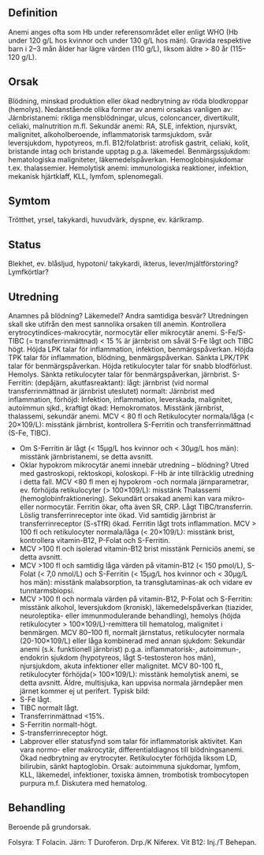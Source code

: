 ## Definition

Anemi anges ofta som Hb under referensområdet eller enligt WHO (Hb under 120 g/L hos kvinnor och under 130 g/L hos män).
Gravida respektive barn i 2–3 mån ålder har lägre värden (110 g/L), liksom äldre > 80 år (115–120 g/L).

## Orsak

Blödning, minskad produktion eller ökad nedbrytning av röda blodkroppar (hemolys).
Nedanstående olika former av anemi orsakas vanligen av:
Järnbristanemi: rikliga mensblödningar, ulcus, coloncancer, divertikulit, celiaki, malnutrition m.fl.
Sekundär anemi: RA, SLE, infektion, njursvikt, malignitet, alkoholberoende, inflammatorisk tarmsjukdom, svår leversjukdom, hypotyreos, m.fl.
B12/folatbrist: atrofisk gastrit, celiaki, kolit, bristande intag och bristande upptag p.g.a. läkemedel.
Benmärgssjukdom: hematologiska maligniteter, läkemedelspåverkan.
Hemoglobinsjukdomar t.ex. thalassemier.
Hemolytisk anemi: immunologiska reaktioner, infektion, mekanisk hjärtklaff, KLL, lymfom, splenomegali.

## Symtom

Trötthet, yrsel, takykardi, huvudvärk, dyspne, ev. kärlkramp.

## Status

Blekhet, ev. blåsljud, hypotoni/ takykardi, ikterus, lever/mjältförstoring? Lymfkörtlar?

## Utredning

Anamnes på blödning? Läkemedel? Andra samtidiga besvär?
Utredningen skall ske utifrån den mest sannolika orsaken till anemin. Kontrollera erytrocytindices-makrocytär, normocytär eller mikrocytär anemi.
S-Fe/S-TIBC (= transferrinmättnad) < 15 % är järnbrist om såväl S-Fe lågt och TIBC högt.
Höjda LPK talar för inflammation, infektion, benmärgspåverkan.
Höjda TPK talar för inflammation, blödning, benmärgspåverkan.
Sänkta LPK/TPK talar för benmärgspåverkan.
Höjda retikulocyter talar för snabb blodförlust. Hemolys.
Sänkta retikulocyter talar för benmärgspåverkan, järnbrist.
S-Ferritin: (depåjärn, akutfasreaktant): lågt: järnbrist (vid normal transferrinmättnad är järnbrist uteslutet) normalt: Järnbrist med inflammation, förhöjd: Infektion, inflammation, leverskada, malignitet, autoimmun sjkd., kraftigt ökad: Hemokromatos.
Misstänk järnbrist, thalassemi, sekundär anemi.
MCV < 80 fl och Retikulocyter normala/låga (< 20×109/L): misstänk järnbrist, kontrollera S-Ferritin och transferrinmättnad (S-Fe, TIBC).
- Om S-Ferritin är lågt (< 15µg/L hos kvinnor och < 30µg/L hos män): misstänk järnbristanemi, se detta avsnitt.
- Oklar hypokrom mikrocytär anemi innebär utredning – blödning? Utred med gastroskopi, rektoskopi, koloskopi. F-Hb är inte tillräcklig utredning i detta fall.
MCV <80 fl men ej hypokrom -och normala järnparametrar, ev. förhöjda retikulocyter (> 100×109/L): misstänk Thalassemi (hemoglobinfraktionering).
Sekundärt orsakad anemi kan vara mikro- eller normocytär. Ferritin ökar, ofta även SR, CRP. Lågt TIBC/transferrin. Löslig transferrinreceptor inte ökad.
Vid samtidig järnbrist är transferrinreceptor (S-sTfR) ökad. Ferritin lågt trots inflammation.
MCV > 100 fl och retikulocyter normala/låga (< 20×109/L): misstänk brist, kontrollera vitamin-B12, P-Folat och S-Ferritin.
- MCV >100 fl och isolerad vitamin-B12 brist misstänk Perniciös anemi, se detta avsnitt.
- MCV >100 fl och samtidig låga värden på vitamin-B12 (< 150 pmol/L), S-Folat (< 7,0 nmol/L) och S-Ferritin (< 15µg/L hos kvinnor och < 30µg/L hos män): misstänk malabsorption, ta transglutaminas-ak och vidare ev tunntarmsbiopsi.
- MCV >100 fl och normala värden på vitamin-B12, P-Folat och S-Ferritin: misstänk alkohol, leversjukdom (kronisk), läkemedelspåverkan (tiazider, neuroleptika- eller immunmodulerande behandling), hemolys (höjda retikulocyter > 100×109/L)-remittera till hematolog, malignitet i benmärgen.
MCV 80–100 fl, normalt järnstatus, retikulocyter normala (20-100×109/L) eller låga kombinerad med annan sjukdom: Sekundär anemi (s.k. funktionell järnbrist) p.g.a. inflammatorisk-, autoimmun-, endokrin sjukdom (hypotyreos, lågt S-testosteron hos män), njursjukdom, akuta infektioner eller malignitet.
MCV 80-100 fL, retikulocyter förhöjda(> 100×109/L): misstänk hemolytisk anemi, se detta avsnitt.
Äldre, multisjuka, kan uppvisa normala järndepåer men järnet kommer ej ut perifert. Typisk bild:
- S-Fe lågt.
- TIBC normalt lågt.
- Transferrinmättnad <15%.
- S-Ferritin normalt-högt.
- S-transferrinreceptor högt.
- Labprover eller statusfynd som talar för inflammatorisk aktivitet.
Kan vara normo- eller makrocytär, differentialdiagnos till blödningsanemi. Ökad nedbrytning av erytrocyter. Retikulocyter förhöjda liksom LD, bilirubin, sänkt haptoglobin. Orsak: autoimmuna sjukdomar, lymfom, KLL, läkemedel, infektioner, toxiska ämnen, trombotisk trombocytopen purpura m.f. Diskutera med hematolog.

## Behandling

Beroende på grundorsak.


Folsyra: T Folacin.
Järn: T Duroferon. Drp./K Niferex.
Vit B12: Inj./T Behepan.


